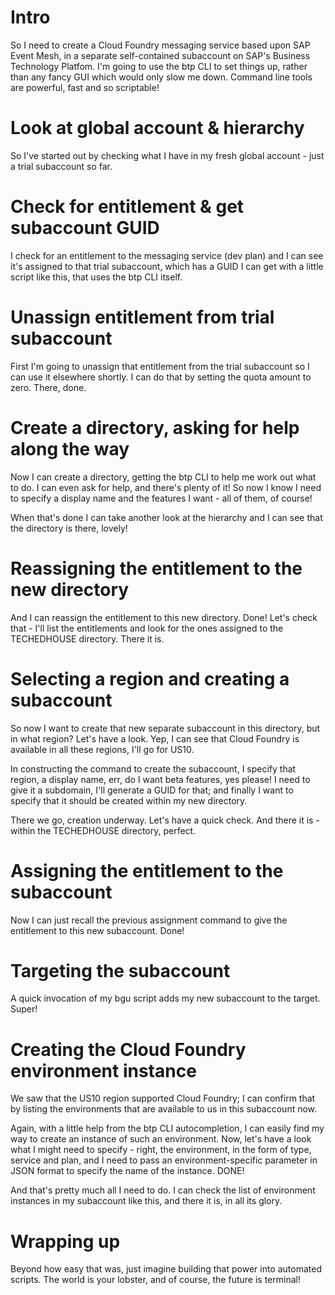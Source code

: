 # Intro

So I need to create a Cloud Foundry messaging service based upon SAP Event Mesh, in a separate self-contained subaccount on SAP's Business Technology Platfom. I'm going to use the btp CLI to set things up, rather than any fancy GUI which would only slow me down. Command line tools are powerful, fast and so scriptable!

# Look at global account & hierarchy

So I've started out by checking what I have in my fresh global account - just a trial subaccount so far.

# Check for entitlement & get subaccount GUID

I check for an entitlement to the messaging service (dev plan) and I can see it's assigned to that trial subaccount, which has a GUID I can get with a little script like this, that uses the btp CLI itself.

# Unassign entitlement from trial subaccount

First I'm going to unassign that entitlement from the trial subaccount so I can use it elsewhere shortly. I can do that by setting the quota amount to zero. There, done.

# Create a directory, asking for help along the way

Now I can create a directory, getting the btp CLI to help me work out what to do. I can even ask for help, and there's plenty of it! So now I know I need to specify a display name and the features I want - all of them, of course!

When that's done I can take another look at the hierarchy and I can see that the directory is there, lovely!

# Reassigning the entitlement to the new directory

And I can reassign the entitlement to this new directory. Done! Let's check that - I'll list the entitlements and look for the ones assigned to the TECHEDHOUSE directory. There it is.

# Selecting a region and creating a subaccount

So now I want to create that new separate subaccount in this directory, but in what region? Let's have a look. Yep, I can see that Cloud Foundry is available in all these regions, I'll go for US10.

In constructing the command to create the subaccount, I specify that region, a display name, err, do I want beta features, yes please! I need to give it a subdomain, I'll generate a GUID for that; and finally I want to specify that it should be created within my new directory.

There we go, creation underway. Let's have a quick check. And there it is - within the TECHEDHOUSE directory, perfect.

# Assigning the entitlement to the subaccount

Now I can just recall the previous assignment command to give the entitlement to this new subaccount. Done!

# Targeting the subaccount

A quick invocation of my bgu script adds my new subaccount to the target. Super!

# Creating the Cloud Foundry environment instance

We saw that the US10 region supported Cloud Foundry; I can confirm that by listing the environments that are available to us in this subaccount now.

Again, with a little help from the btp CLI autocompletion, I can easily find my way to create an instance of such an environment. Now, let's have a look what I might need to specify - right, the environment, in the form of type, service and plan, and I need to pass an environment-specific parameter in JSON format to specify the name of the instance. DONE!

And that's pretty much all I need to do. I can check the list of environment instances in my subaccount like this, and there it is, in all its glory.

# Wrapping up

Beyond how easy that was, just imagine building that power into automated scripts. The world is your lobster, and of course, the future is terminal!
